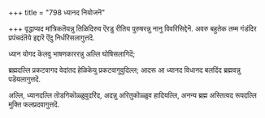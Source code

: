 +++
title = "798 ध्यानद नियोजनॆ"

+++
वृद्धाप्यद मांत्रिकतॆयन्नु तिळिदिरुव ऎरडु रीतिय पुरुषरन्नु नानु विवरिसिद्देनॆ. अवरु बहुतेक तम्म गंडंदिर प्रपंचदंतॆये इद्दारॆ ऎंदु निर्धरिसलागुत्तदॆ.

ध्यान योगद कॆलवु भाषणकाररन्नु अल्लि घोषिसलागिदॆ;

ब्रह्मदल्लि प्रकटवागद वेदांतद हेळिकॆयु प्रकटवागुवुदिल्ल; आदरू आ ध्यानद विधानद बलदिंद ब्रह्मवन्नु पडॆयलागुत्तदॆ.

अल्लि, ध्यानदल्लि तॊडगिकॊळ्ळुवुदरिंद, अदन्नु अरितुकॊळ्ळुव हादियल्लि, अनन्य ब्रह्म अस्तित्वद रूपदल्लि मुक्ति फलप्रदवागुत्तदॆ.

